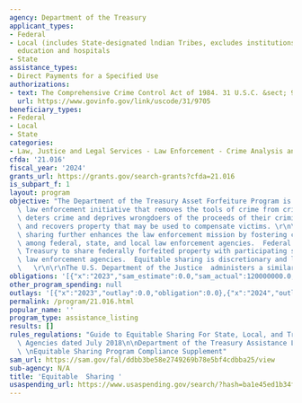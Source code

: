 ```yaml
---
agency: Department of the Treasury
applicant_types:
- Federal
- Local (includes State-designated lndian Tribes, excludes institutions of higher
  education and hospitals
- State
assistance_types:
- Direct Payments for a Specified Use
authorizations:
- text: The Comprehensive Crime Control Act of 1984. 31 U.S.C. &sect; 9705.
  url: https://www.govinfo.gov/link/uscode/31/9705
beneficiary_types:
- Federal
- Local
- State
categories:
- Law, Justice and Legal Services - Law Enforcement - Crime Analysis and Data
cfda: '21.016'
fiscal_year: '2024'
grants_url: https://grants.gov/search-grants?cfda=21.016
is_subpart_f: 1
layout: program
objective: "The Department of the Treasury Asset Forfeiture Program is a nationwide\
  \ law enforcement initiative that removes the tools of crime from criminal organizations,\
  \ deters crime and deprives wrongdoers of the proceeds of their criminal proceeds,\
  \ and recovers property that may be used to compensate victims. \r\n\r\nEquitable\
  \ sharing further enhances the law enforcement mission by fostering cooperation\
  \ among federal, state, and local law enforcement agencies.  Federal law authorizes\
  \ Treasury to share federally forfeited property with participating state and local\
  \ law enforcement agencies.  Equitable sharing is discretionary and limited by statute.\
  \   \r\n\r\nThe U.S. Department of the Justice  administers a similar program."
obligations: '[{"x":"2023","sam_estimate":0.0,"sam_actual":120000000.0,"usa_spending_actual":0.0},{"x":"2024","sam_estimate":0.0,"sam_actual":177620000.0,"usa_spending_actual":0.0},{"x":"2025","sam_estimate":0.0,"sam_actual":75300000.0,"usa_spending_actual":0.0}]'
other_program_spending: null
outlays: '[{"x":"2023","outlay":0.0,"obligation":0.0},{"x":"2024","outlay":0.0,"obligation":0.0},{"x":"2025","outlay":0.0,"obligation":0.0}]'
permalink: /program/21.016.html
popular_name: ''
program_type: assistance_listing
results: []
rules_regulations: "Guide to Equitable Sharing For State, Local, and Tribal Law Enforcement\
  \ Agencies dated July 2018\n\nDepartment of the Treasury Assistance Listing 21.016\
  \ \nEquitable Sharing Program Compliance Supplement"
sam_url: https://sam.gov/fal/ddbb3be58e2749269b78e5bf4cdbba25/view
sub-agency: N/A
title: 'Equitable  Sharing '
usaspending_url: https://www.usaspending.gov/search/?hash=ba1e45ed1b34ffdad5b2bd8f9da025be
---
```

